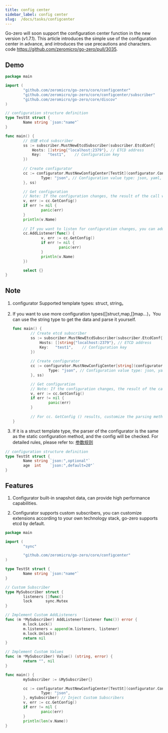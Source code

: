 ```yaml
---
title: config center
sidebar_label: config center
slug:  /docs/tasks/configcenter
---
```


Go-zero will soon support the configuration center function in the new version (v1.7.1). This article introduces the simple use of the configuration center in advance, and introduces the use precautions and characters. code https://github.com/zeromicro/go-zero/pull/3035.

## Demo

```go
package main

import (
        "github.com/zeromicro/go-zero/core/configcenter"
        "github.com/zeromicro/go-zero/core/configcenter/subscriber"
        "github.com/zeromicro/go-zero/core/discov"
)

// configuration structure definition
type TestSt struct {
        Name string `json:"name"`
}

func main() {
        // 创建 etcd subscriber
        ss := subscriber.MustNewEtcdSubscriber(subscriber.EtcdConf{
            Hosts: []string{"localhost:2379"}, // ETCD address
            Key:   "test1",    // Configuration key
        })
        
        // Create configurator
        cc := configurator.MustNewConfigCenter[TestSt](configurator.Config{
                Type: "json", // Configuration value type: json, yaml, toml
        }, ss)

        // Get configuration
        // Note: If the configuration changes, the result of the call will always get the latest configuration
        v, err := cc.GetConfig() 
        if err != nil {
                panic(err)
        }
        println(v.Name)
        
        // If you want to listen for configuration changes, you can add listeners
        cc.AddListener(func() {
                v, err := cc.GetConfig()
                if err != nil {
                        panic(err)
                }
                println(v.Name)
        })

        select {}
}
```

## Note

1. configurator Supported template types: struct, string。

2. If you want to use more configuration types([]struct,map,[]map...)，You can use the string type to get the data and parse it yourself.

    ```go
    func main() {
            // Create etcd subscriber
            ss := subscriber.MustNewEtcdSubscriber(subscriber.EtcdConf{
                Hosts: []string{"localhost:2379"}, // ETCD address
                Key:   "test1",    // Configuration key
            })
            
            // Create configurator
            cc := configurator.MustNewConfigCenter[string](configurator.Config{
                    Type: "json", // Configuration value type: json, yaml, toml
            }, ss)
    
            // Get configuration
            // Note: If the configuration changes, the result of the call will always get the latest configuration
            v, err := cc.GetConfig() 
            if err != nil {
                    panic(err)
            }
            
            // For cc. GetConfig () results, customize the parsing method
    }
    ```
3. If it is a struct template type, the parser of the configurator is the same as the static configuration method, and the config will be checked. For detailed rules, please refer to: <a href="docs/tutorials/api/parameter" target="_blank">参数规则</a>

```go
// configuration structure definition
type TestSt struct {
        Name string `json:",optional"`
        age  int    `json:",default=20"`
}
```

## Features

1. Configurator built-in snapshot data, can provide high performance capabilities.

2. Configurator supports custom subscribers, you can customize extensions according to your own technology stack, go-zero supports etcd by default.

```go
package main

import (
        "sync"

        "github.com/zeromicro/go-zero/core/configcenter"
)

type TestSt struct {
        Name string `json:"name"`
}

// Custom Subscriber
type MySubscriber struct {
        listeners []func()
        lock      sync.Mutex
}

// Implement Custom AddListeners
func (m *MySubscriber) AddListener(listener func()) error {
        m.lock.Lock()
        m.listeners = append(m.listeners, listener)
        m.lock.Unlock()
        return nil
}

// Implement Custom Values
func (m *MySubscriber) Value() (string, error) {
        return "", nil
}

func main() {
        mySubscriber := &MySubscriber{}

        cc := configurator.MustNewConfigCenter[TestSt](configurator.Config{
                Type: "json",
        }, mySubscriber) // Inject Custom Subscribers
        v, err := cc.GetConfig()
        if err != nil {
                panic(err)
        }
        println(len(v.Name))
}
```